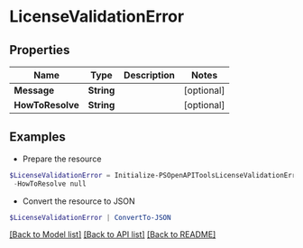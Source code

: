 # LicenseValidationError
## Properties

Name | Type | Description | Notes
------------ | ------------- | ------------- | -------------
**Message** | **String** |  | [optional] 
**HowToResolve** | **String** |  | [optional] 

## Examples

- Prepare the resource
```powershell
$LicenseValidationError = Initialize-PSOpenAPIToolsLicenseValidationError  -Message null `
 -HowToResolve null
```

- Convert the resource to JSON
```powershell
$LicenseValidationError | ConvertTo-JSON
```

[[Back to Model list]](../README.md#documentation-for-models) [[Back to API list]](../README.md#documentation-for-api-endpoints) [[Back to README]](../README.md)

